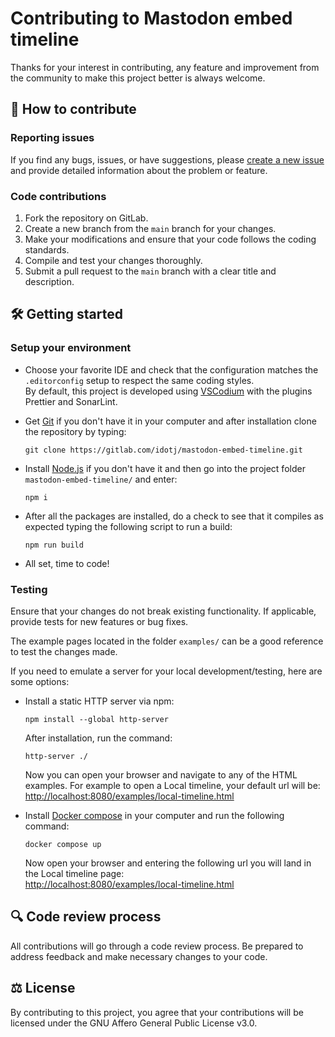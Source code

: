 # Contributing to Mastodon embed timeline

Thanks for your interest in contributing, any feature and improvement from the community to make this project better is always welcome.

## 🤝 How to contribute

### Reporting issues

If you find any bugs, issues, or have suggestions, please [create a new issue](https://gitlab.com/idotj/mastodon-embed-timeline/-/issues/new) and provide detailed information about the problem or feature.

### Code contributions

1. Fork the repository on GitLab.
2. Create a new branch from the `main` branch for your changes.
3. Make your modifications and ensure that your code follows the coding standards.
4. Compile and test your changes thoroughly.
5. Submit a pull request to the `main` branch with a clear title and description.

## 🛠️ Getting started

### Setup your environment

- Choose your favorite IDE and check that the configuration matches the `.editorconfig` setup to respect the same coding styles.  
  By default, this project is developed using [VSCodium](https://vscodium.com/) with the plugins Prettier and SonarLint.

- Get [Git](https://git-scm.com/downloads) if you don't have it in your computer and after installation clone the repository by typing:
  
  ```terminal
  git clone https://gitlab.com/idotj/mastodon-embed-timeline.git
  ```

- Install [Node.js](https://nodejs.org/en) if you don't have it and then go into the project folder `mastodon-embed-timeline/` and enter:
  
  ```terminal
  npm i
  ```

- After all the packages are installed, do a check to see that it compiles as expected typing the following script to run a build:

  ```terminal
  npm run build
  ```

- All set, time to code!

### Testing

Ensure that your changes do not break existing functionality. If applicable, provide tests for new features or bug fixes.  

The example pages located in the folder `examples/` can be a good reference to test the changes made.  

If you need to emulate a server for your local development/testing, here are some options:

- Install a static HTTP server via npm:

  ```terminal
  npm install --global http-server
  ```

  After installation, run the command:

  ```terminal
  http-server ./
  ```

  Now you can open your browser and navigate to any of the HTML examples. For example to open a Local timeline, your default url will be:  
  [http://localhost:8080/examples/local-timeline.html](http://localhost:8080/examples/local-timeline.html)

- Install [Docker compose](https://docs.docker.com/compose/install/) in your computer and run the following command:
  
  ```terminal
  docker compose up
  ```

  Now open your browser and entering the following url you will land in the Local timeline page:  
  [http://localhost:8080/examples/local-timeline.html](http://localhost:8080/examples/local-timeline.html)

## 🔍 Code review process

All contributions will go through a code review process. Be prepared to address feedback and make necessary changes to your code.

## ⚖️ License

By contributing to this project, you agree that your contributions will be licensed under the GNU Affero General Public License v3.0.
